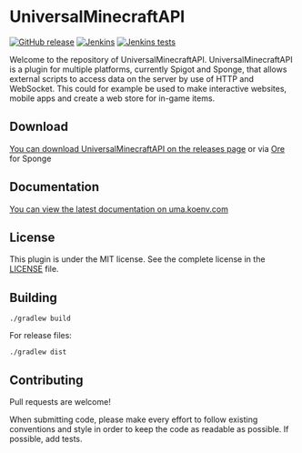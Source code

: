 # UniversalMinecraftAPI

[![GitHub release](https://img.shields.io/github/release/UniversalMinecraftAPI/UniversalMinecraftAPI.svg?maxAge=3600)](https://github.com/UniversalMinecraftAPI/UniversalMinecraftAPI/releases)
[![Jenkins](https://img.shields.io/jenkins/s/http/ci.koenv.com/UniversalMinecraftAPI.svg?maxAge=3600)](http://ci.koenv.com/job/UniversalMinecraftAPI/)
[![Jenkins tests](https://img.shields.io/jenkins/t/http/ci.koenv.com/UniversalMinecraftAPI.svg?maxAge=3600)](http://ci.koenv.com/job/UniversalMinecraftAPI/)

Welcome to the repository of UniversalMinecraftAPI. UniversalMinecraftAPI is a plugin for multiple platforms, 
currently Spigot and Sponge, that allows external scripts to  access data on the server by use of HTTP and WebSocket. 
This could for example be used to make interactive websites,  mobile apps and create a web store for in-game items.

## Download
[You can download UniversalMinecraftAPI on the releases page](https://github.com/UniversalMinecraftAPI/UniversalMinecraftAPI/releases) 
or via [Ore](https://ore.spongepowered.org/koesie10/UniversalMinecraftAPI) for Sponge

## Documentation
[You can view the latest documentation on uma.koenv.com](http://uma.koenv.com/)

## License
This plugin is under the MIT license. See the complete license in the [LICENSE](LICENSE) file.

## Building
```
./gradlew build
```

For release files:
```
./gradlew dist
```

## Contributing
Pull requests are welcome!

When submitting code, please make every effort to follow existing conventions and style in order 
to keep the code as readable as possible. If possible, add tests.